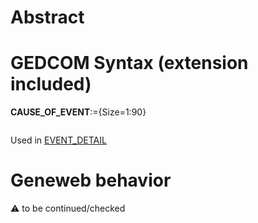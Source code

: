 ﻿# Abstract

# GEDCOM Syntax (extension included)

**CAUSE_OF_EVENT**:={Size=1:90}
<pre>
</pre>
Used in <a href=Ged.EVENT_DETAIL>EVENT_DETAIL</a><br />

# Geneweb behavior


:warning: to be continued/checked

